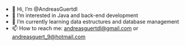 - 👋 Hi, I’m @AndreasGuertdl
- 👀 I’m interested in Java and back-end development
- 🌱 I’m currently learning data estructures and database management
- 📫 How to reach me: andreasguertdl@gmail.com or andreasguert_9@hotmail.com

<!---
AndreasGuertdl/AndreasGuertdl is a ✨ special ✨ repository because its `README.md` (this file) appears on your GitHub profile.
You can click the Preview link to take a look at your changes.
--->
